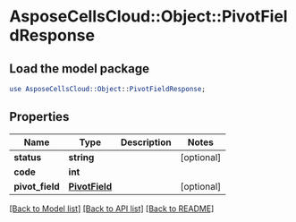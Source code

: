 # AsposeCellsCloud::Object::PivotFieldResponse

## Load the model package
```perl
use AsposeCellsCloud::Object::PivotFieldResponse;
```

## Properties
Name | Type | Description | Notes
------------ | ------------- | ------------- | -------------
**status** | **string** |  | [optional] 
**code** | **int** |  | 
**pivot_field** | [**PivotField**](PivotField.md) |  | [optional] 

[[Back to Model list]](../README.md#documentation-for-models) [[Back to API list]](../README.md#documentation-for-api-endpoints) [[Back to README]](../README.md)


